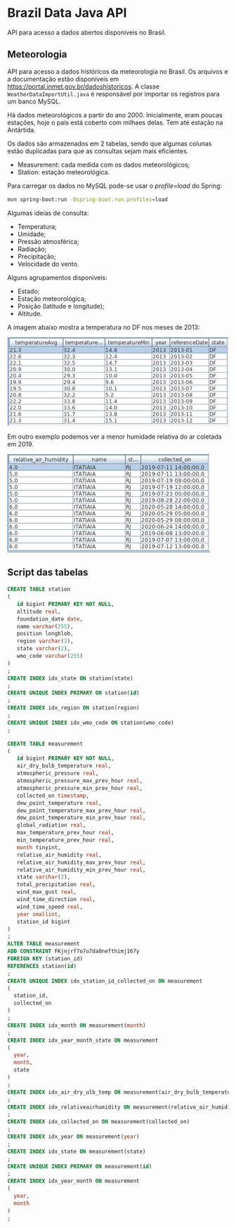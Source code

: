 # Brazil Data Java API

API para acesso a dados abertos disponíveis no Brasil.

## Meteorologia

API para acesso a dados históricos da meteorologia no Brasil. Os arquivos e a documentação estão disponíveis em <https://portal.inmet.gov.br/dadoshistoricos>. A classe `WeatherDataImportUtil.java` é responsável por importar os registros para um banco MySQL.

Há dados meteorológicos a partir do ano 2000. Inicialmente, eram poucas estações, hoje o país está coberto com milhaes delas. Tem até estação na Antártida.

Os dados são armazenados em 2 tabelas, sendo que algumas colunas estão duplicadas para que as consultas sejam mais eficientes.

* Measurement: cada medida com os dados meteorológicos;
* Station: estação meteorológica.

Para carregar os dados no MySQL pode-se usar o *profile=load* do Spring:

```bash
mvn spring-boot:run -Dspring-boot.run.profiles=load
```

Algumas ideias de consulta:

* Temperatura;
* Umidade;
* Pressão atmosférica;
* Radiação;
* Precipitação;
* Velocidade do vento.

Alguns agrupamentos disponíveis:

* Estado;
* Estação meteorológica;
* Posição (latitude e longitude);
* Altitude.

A imagem abaixo mostra a temperatura no DF nos meses de 2013:

![Temperatura no DF](images/df-2013-temperature.png)

Em outro exemplo podemos ver a menor humidade relativa do ar coletada em 2019.

![Humidad](images/min-humidity-air.png)

## Script das tabelas

```sql
CREATE TABLE station
(
   id bigint PRIMARY KEY NOT NULL,
   altitude real,
   foundation_date date,
   name varchar(255),
   position longblob,
   region varchar(2),
   state varchar(2),
   wmo_code varchar(255)
)
;
CREATE INDEX idx_state ON station(state)
;
CREATE UNIQUE INDEX PRIMARY ON station(id)
;
CREATE INDEX idx_region ON station(region)
;
CREATE UNIQUE INDEX idx_wmo_code ON station(wmo_code)
;
```

```sql
CREATE TABLE measurement
(
   id bigint PRIMARY KEY NOT NULL,
   air_dry_bulb_temperature real,
   atmospheric_pressure real,
   atmospheric_pressure_max_prev_hour real,
   atmospheric_pressure_min_prev_hour real,
   collected_on timestamp,
   dew_point_temperature real,
   dew_point_temperature_max_prev_hour real,
   dew_point_temperature_min_prev_hour real,
   global_radiation real,
   max_temperature_prev_hour real,
   min_temperature_prev_hour real,
   month tinyint,
   relative_air_humidity real,
   relative_air_humidity_max_prev_hour real,
   relative_air_humidity_min_prev_hour real,
   state varchar(2),
   total_precipitation real,
   wind_max_gust real,
   wind_time_direction real,
   wind_time_speed real,
   year smallint,
   station_id bigint
)
;
ALTER TABLE measurement
ADD CONSTRAINT FKjnjrf7o7u7da0nefthimj167y
FOREIGN KEY (station_id)
REFERENCES station(id)
;
CREATE UNIQUE INDEX idx_station_id_collected_on ON measurement
(
  station_id,
  collected_on
)
;
CREATE INDEX idx_month ON measurement(month)
;
CREATE INDEX idx_year_month_state ON measurement
(
  year,
  month,
  state
)
;
CREATE INDEX idx_air_dry_ulb_temp ON measurement(air_dry_bulb_temperature)
;
CREATE INDEX idx_relativeairhumidity ON measurement(relative_air_humidity)
;
CREATE INDEX idx_collected_on ON measurement(collected_on)
;
CREATE INDEX idx_year ON measurement(year)
;
CREATE INDEX idx_state ON measurement(state)
;
CREATE UNIQUE INDEX PRIMARY ON measurement(id)
;
CREATE INDEX idx_year_month ON measurement
(
  year,
  month
)
;
```
